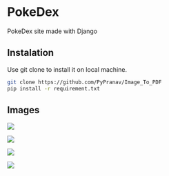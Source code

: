 # PokeDex
PokeDex site made with Django
  
## Instalation  
Use git clone to install it on local machine.
```bash
git clone https://github.com/PyPranav/Image_To_PDF
pip install -r requirement.txt
```
  
## Images
![](https://cdn.discordapp.com/attachments/707881046976233504/747811518007083018/unknown.png)
  
![](https://cdn.discordapp.com/attachments/707881046976233504/747811892151451759/unknown.png)
  
![](https://cdn.discordapp.com/attachments/707881046976233504/747812252769452052/unknown.png)
  
![](https://cdn.discordapp.com/attachments/707881046976233504/747812655821094992/unknown.png)

